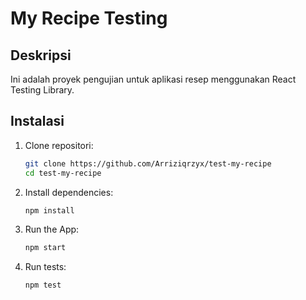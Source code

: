 # My Recipe Testing

## Deskripsi

Ini adalah proyek pengujian untuk aplikasi resep menggunakan React Testing Library.

## Instalasi

1. Clone repositori:
   ```bash
   git clone https://github.com/Arriziqrzyx/test-my-recipe
   cd test-my-recipe
   ```
2. Install dependencies:

   ```bash
   npm install
   ```

3. Run the App:

   ```bash
   npm start
   ```

4. Run tests:

   ```bash
   npm test
   ```

